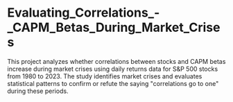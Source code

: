 # Evaluating_Correlations_-_CAPM_Betas_During_Market_Crises
This project analyzes whether correlations between stocks and CAPM betas increase during market crises using daily returns data for S&amp;P 500 stocks from 1980 to 2023. The study identifies market crises and evaluates statistical patterns to confirm or refute the saying "correlations go to one" during these periods.

